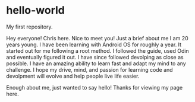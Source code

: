 # hello-world
My first repository.

Hey everyone! Chris here. Nice to meet you! Just a brief about me I am 20 years young. 
I have been learning with Android OS for roughly a year. It started out for me following
a root method. I followed the guide, used Odin and eventually figured it out. I have
since followed devolping as close as possible. I have an amazing ability to learn fast
and adapt my mind to any challenge. I hope my drive, mind, and passion for learning code
and devolpment will evolve and help people live life easier. 

Enough about me, just wanted to say hello! Thanks for viewing my page here. 
